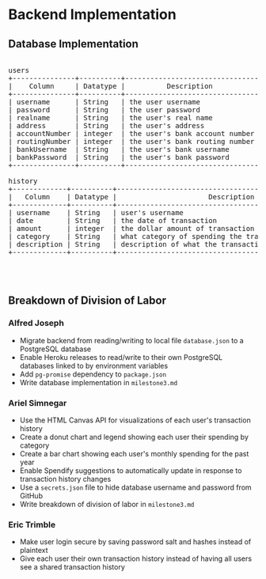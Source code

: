 # Backend Implementation

## Database Implementation
<pre>

users  
+---------------+----------+--------------------------------+  
|    Column     | Datatype |          Description           |  
+---------------+----------+--------------------------------+  
| username      | String   | the user username              |  
| password      | String   | the user password              |   
| realname      | String   | the user's real name           |  
| address       | String   | the user's address             |  
| accountNumber | integer  | the user's bank account number |  
| routingNumber | integer  | the user's bank routing number |  
| bankUsername  | String   | the user's bank username       |  
| bankPassword  | String   | the user's bank password       |  
+---------------+----------+--------------------------------+  
  
history  
+-------------+----------+-------------------------------------------------------+
|   Column    | Datatype |                      Description                      |
+-------------+----------+-------------------------------------------------------+
| username    | String   | user's username                                       |
| date        | String   | the date of transaction                               |
| amount      | integer  | the dollar amount of transaction                      |
| category    | String   | what category of spending the transaction falls under |
| description | String   | description of what the transaction was               |
+-------------+----------+-------------------------------------------------------+



</pre>
  
## Breakdown of Division of Labor

### Alfred Joseph

- Migrate backend from reading/writing to local file `database.json` to a PostgreSQL database
- Enable Heroku releases to read/write to their own PostgreSQL databases linked to by environment variables
- Add `pg-promise` dependency to `package.json`
- Write database implementation in `milestone3.md`

### Ariel Simnegar

- Use the HTML Canvas API for visualizations of each user's transaction history
- Create a donut chart and legend showing each user their spending by category
- Create a bar chart showing each user's monthly spending for the past year
- Enable Spendify suggestions to automatically update in response to transaction history changes
- Use a `secrets.json` file to hide database username and password from GitHub
- Write breakdown of division of labor in `milestone3.md`

### Eric Trimble

- Make user login secure by saving password salt and hashes instead of plaintext
- Give each user their own transaction history instead of having all users see a shared transaction history
